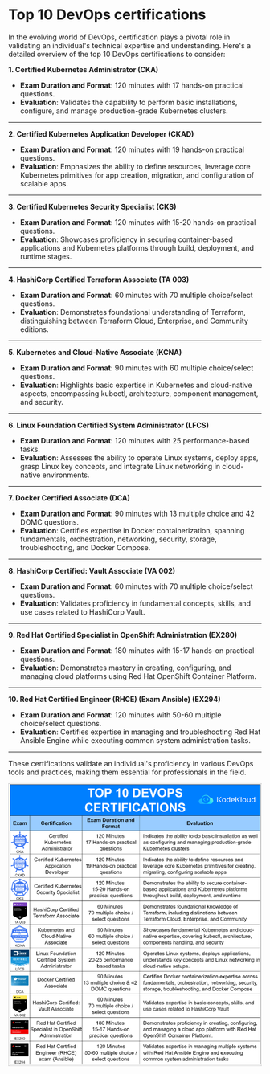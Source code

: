 # Top 10 DevOps certifications

In the evolving world of DevOps, certification plays a pivotal role in validating an individual's technical expertise and understanding. Here's a detailed overview of the top 10 DevOps certifications to consider:

**1. Certified Kubernetes Administrator (CKA)**

-   **Exam Duration and Format**: 120 minutes with 17 hands-on practical questions.
-   **Evaluation**: Validates the capability to perform basic installations, configure, and manage production-grade Kubernetes clusters.

----------

**2. Certified Kubernetes Application Developer (CKAD)**

-   **Exam Duration and Format**: 120 minutes with 19 hands-on practical questions.
-   **Evaluation**: Emphasizes the ability to define resources, leverage core Kubernetes primitives for app creation, migration, and configuration of scalable apps.

----------

**3. Certified Kubernetes Security Specialist (CKS)**

-   **Exam Duration and Format**: 120 minutes with 15-20 hands-on practical questions.
-   **Evaluation**: Showcases proficiency in securing container-based applications and Kubernetes platforms through build, deployment, and runtime stages.

----------

**4. HashiCorp Certified Terraform Associate (TA 003)**

-   **Exam Duration and Format**: 60 minutes with 70 multiple choice/select questions.
-   **Evaluation**: Demonstrates foundational understanding of Terraform, distinguishing between Terraform Cloud, Enterprise, and Community editions.

----------

**5. Kubernetes and Cloud-Native Associate (KCNA)**

-   **Exam Duration and Format**: 90 minutes with 60 multiple choice/select questions.
-   **Evaluation**: Highlights basic expertise in Kubernetes and cloud-native aspects, encompassing kubectl, architecture, component management, and security.

----------

**6. Linux Foundation Certified System Administrator (LFCS)**

-   **Exam Duration and Format**: 120 minutes with 25 performance-based tasks.
-   **Evaluation**: Assesses the ability to operate Linux systems, deploy apps, grasp Linux key concepts, and integrate Linux networking in cloud-native environments.

----------

**7. Docker Certified Associate (DCA)**

-   **Exam Duration and Format**: 90 minutes with 13 multiple choice and 42 DOMC questions.
-   **Evaluation**: Certifies expertise in Docker containerization, spanning fundamentals, orchestration, networking, security, storage, troubleshooting, and Docker Compose.

----------

**8. HashiCorp Certified: Vault Associate (VA 002)**

-   **Exam Duration and Format**: 60 minutes with 70 multiple choice/select questions.
-   **Evaluation**: Validates proficiency in fundamental concepts, skills, and use cases related to HashiCorp Vault.

----------

**9. Red Hat Certified Specialist in OpenShift Administration (EX280)**

-   **Exam Duration and Format**: 180 minutes with 15-17 hands-on practical questions.
-   **Evaluation**: Demonstrates mastery in creating, configuring, and managing cloud platforms using Red Hat OpenShift Container Platform.

----------

**10. Red Hat Certified Engineer (RHCE) (Exam Ansible) (EX294)**

-   **Exam Duration and Format**: 120 minutes with 50-60 multiple choice/select questions.
-   **Evaluation**: Certifies expertise in managing and troubleshooting Red Hat Ansible Engine while executing common system administration tasks.

----------

These certifications validate an individual's proficiency in various DevOps tools and practices, making them essential for professionals in the field.

<p></p>
<p>
  <img src="../images/cloud-certifications/cc3.png" style="width: 640px">
</p>